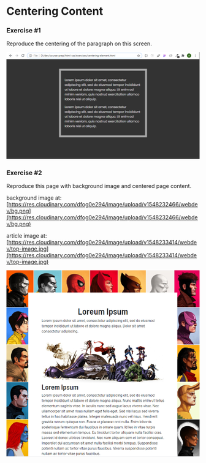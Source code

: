# Centering Content

### Exercise \#1

Reproduce the centering of the paragraph on this screen.

![](../.gitbook/assets/image%20%28115%29.png)

### Exercise \#2

Reproduce this page with background image and centered page content.

background image at: [https://res.cloudinary.com/dfog0e294/image/upload/v1548232466/webdev/bg.png](https://res.cloudinary.com/dfog0e294/image/upload/v1548232466/webdev/bg.png)

article image at: [https://res.cloudinary.com/dfog0e294/image/upload/v1548233414/webdev/top-image.jpg](https://res.cloudinary.com/dfog0e294/image/upload/v1548233414/webdev/top-image.jpg)

![](../.gitbook/assets/image%20%28121%29.png)

